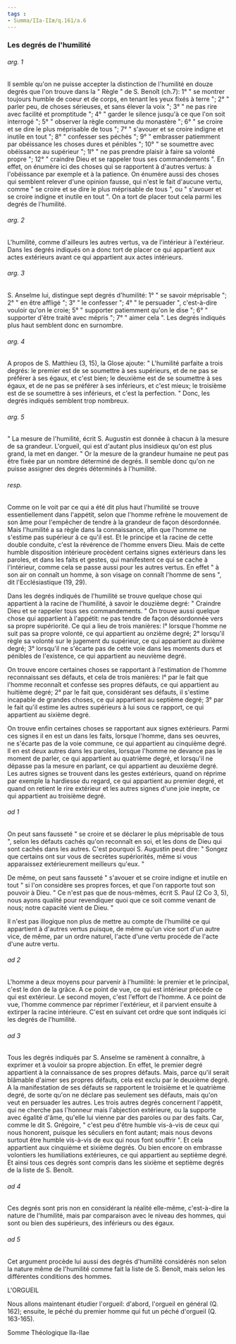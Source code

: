 ```yaml
---
tags : 
- Summa/IIa-IIæ/q.161/a.6
---
```


### Les degrés de l'humilité

###### arg. 1
Il semble qu'on ne puisse accepter la distinction de l'humilité en douze degrés que l'on trouve dans la " Règle " de S. Benoît (ch.7): 1° " se montrer toujours humble de coeur et de corps, en tenant les yeux fixés à terre "; 2° " parler peu, de choses sérieuses, et sans élever la voix "; 3° " ne pas rire avec facilité et promptitude "; 4° " garder le silence jusqu'à ce que l'on soit interrogé "; 5° " observer la règle commune du monastère "; 6° " se croire et se dire le plus méprisable de tous "; 7° " s'avouer et se croire indigne et inutile en tout "; 8° " confesser ses péchés "; 9° " embrasser patiemment par obéissance les choses dures et pénibles "; 10° " se soumettre avec obéissance au supérieur "; 1l° " ne pas prendre plaisir à faire sa volonté propre "; 12° " craindre Dieu et se rappeler tous ses commandements ". En effet, on énumère ici des choses qui se rapportent à d'autres vertus: à l'obéissance par exemple et à la patience. On énumère aussi des choses qui semblent relever d'une opinion fausse, qui n'est le fait d'aucune vertu, comme " se croire et se dire le plus méprisable de tous ", ou " s'avouer et se croire indigne et inutile en tout ". On a tort de placer tout cela parmi les degrés de l'humilité. 

###### arg. 2
L'humilité, comme d'ailleurs les autres vertus, va de l'intérieur à l'extérieur. Dans les degrés indiqués on a donc tort de placer ce qui appartient aux actes extérieurs avant ce qui appartient aux actes intérieurs. 

###### arg. 3
S. Anselme lui, distingue sept degrés d'humilité: 1° " se savoir méprisable "; 2° " en être affligé "; 3° " le confesser "; 4° " le persuader ", c'est-à-dire vouloir qu'on le croie; 5° " supporter patiemment qu'on le dise "; 6° " supporter d'être traité avec mépris "; 7° " aimer cela ". Les degrés indiqués plus haut semblent donc en surnombre. 

###### arg. 4
A propos de S. Matthieu (3, 15), la Glose ajoute: " L'humilité parfaite a trois degrés: le premier est de se soumettre à ses supérieurs, et de ne pas se préférer à ses égaux, et c'est bien; le deuxième est de se soumettre à ses égaux, et de ne pas se préférer à ses inférieurs, et c'est mieux; le troisième est de se soumettre à ses inférieurs, et c'est la perfection. " Donc, les degrés indiqués semblent trop nombreux. 

###### arg. 5
" La mesure de l'humilité, écrit S. Augustin est donnée à chacun à la mesure de sa grandeur. L'orgueil, qui est d'autant plus insidieux qu'on est plus grand, la met en danger. " Or la mesure de la grandeur humaine ne peut pas être fixée par un nombre déterminé de degrés. Il semble donc qu'on ne puisse assigner des degrés déterminés à l'humilité. 

###### resp.
Comme on le voit par ce qui a été dit plus haut l'humilité se trouve essentiellement dans l'appétit, selon que l'homme refrène le mouvement de son âme pour l'empêcher de tendre à la grandeur de façon désordonnée. Mais l'humilité a sa règle dans la connaissance, afin que l'homme ne s'estime pas supérieur à ce qu'il est. Et le principe et la racine de cette double conduite, c'est la révérence de l'homme envers Dieu. Mais de cette humble disposition intérieure procèdent certains signes extérieurs dans les paroles, et dans les faits et gestes, qui manifestent ce qui se cache à l'intérieur, comme cela se passe aussi pour les autres vertus. En effet " à son air on connaît un homme, à son visage on connaît l'homme de sens ", dit l'Ecclésiastique (19, 29). 

Dans les degrés indiqués de l'humilité se trouve quelque chose qui appartient à la racine de l'humilité, à savoir le douzième degré: " Craindre Dieu et se rappeler tous ses commandements. " On trouve aussi quelque chose qui appartient à l'appétit: ne pas tendre de façon désordonnée vers sa propre supériorité. Ce qui a lieu de trois manières: l° lorsque l'homme ne suit pas sa propre volonté, ce qui appartient au onzième degré; 2° lorsqu'il règle sa volonté sur le jugement du supérieur, ce qui appartient au dixième degré; 3° lorsqu'il ne s'écarte pas de cette voie dans les moments durs et pénibles de l'existence, ce qui appartient au neuvième degré. 

On trouve encore certaines choses se rapportant à l'estimation de l'homme reconnaissant ses défauts, et cela de trois manières: l° par le fait que l'homme reconnaît et confesse ses propres défauts, ce qui appartient au huitième degré; 2° par le fait que, considérant ses défauts, il s'estime incapable de grandes choses, ce qui appartient au septième degré; 3° par le fait qu'il estime les autres supérieurs à lui sous ce rapport, ce qui appartient au sixième degré. 

On trouve enfin certaines choses se rapportant aux signes extérieurs. Parmi ces signes il en est un dans les faits, lorsque l'homme, dans ses oeuvres, ne s'écarte pas de la voie commune, ce qui appartient au cinquième degré. Il en est deux autres dans les paroles, lorsque l'homme ne devance pas le moment de parler, ce qui appartient au quatrième degré, et lorsqu'il ne dépasse pas la mesure en parlant, ce qui appartient au deuxième degré. Les autres signes se trouvent dans les gestes extérieurs, quand on réprime par exemple la hardiesse du regard, ce qui appartient au premier degré, et quand on retient le rire extérieur et les autres signes d'une joie inepte, ce qui appartient au troisième degré. 

###### ad 1
On peut sans fausseté " se croire et se déclarer le plus méprisable de tous ", selon les défauts cachés qu'on reconnaît en soi, et les dons de Dieu qui sont cachés dans les autres. C'est pourquoi S. Augustin peut dire: " Songez que certains ont sur vous de secrètes supériorités, même si vous apparaissez extérieurement meilleurs qu'eux. " 

De même, on peut sans fausseté " s'avouer et se croire indigne et inutile en tout " si l'on considère ses propres forces, et que l'on rapporte tout son pouvoir à Dieu. " Ce n'est pas que de nous-mêmes, écrit S. Paul (2 Co 3, 5), nous ayons qualité pour revendiquer quoi que ce soit comme venant de nous; notre capacité vient de Dieu. " 

Il n'est pas illogique non plus de mettre au compte de l'humilité ce qui appartient à d'autres vertus puisque, de même qu'un vice sort d'un autre vice, de même, par un ordre naturel, l'acte d'une vertu procède de l'acte d'une autre vertu. 

###### ad 2
L'homme a deux moyens pour parvenir à l'humilité: le premier et le principal, c'est le don de la grâce. A ce point de vue, ce qui est intérieur précède ce qui est extérieur. Le second moyen, c'est l'effort de l'homme. A ce point de vue, l'homme commence par réprimer l'extérieur, et il parvient ensuite à extirper la racine intérieure. C'est en suivant cet ordre que sont indiqués ici les degrés de l'humilité. 

###### ad 3
Tous les degrés indiqués par S. Anselme se ramènent à connaître, à exprimer et à vouloir sa propre abjection. En effet, le premier degré appartient à la connaissance de ses propres défauts. Mais, parce qu'il serait blâmable d'aimer ses propres défauts, cela est exclu par le deuxième degré. A la manifestation de ses défauts se rapportent le troisième et le quatrième degré, de sorte qu'on ne déclare pas seulement ses défauts, mais qu'on veut en persuader les autres. Les trois autres degrés concernent l'appétit, qui ne cherche pas l'honneur mais l'abjection extérieure, ou la supporte avec égalité d'âme, qu'elle lui vienne par des paroles ou par des faits. Car, comme le dit S. Grégoire, " c'est peu d'être humble vis-à-vis de ceux qui nous honorent, puisque les séculiers en font autant; mais nous devons surtout être humble vis-à-vis de eux qui nous font souffrir ". Et cela appartient aux cinquième et sixième degrés. Ou bien encore on embrasse volontiers les humiliations extérieures, ce qui appartient au septième degré. Et ainsi tous ces degrés sont compris dans les sixième et septième degrés de la liste de S. Benoît. 

###### ad 4
Ces degrés sont pris non en considérant la réalité elle-même, c'est-à-dire la nature de l'humilité, mais par comparaison avec le niveau des hommes, qui sont ou bien des supérieurs, des inférieurs ou des égaux. 

###### ad 5
Cet argument procède lui aussi des degrés d'humilité considérés non selon la nature même de l'humilité comme fait la liste de S. Benoît, mais selon les différentes conditions des hommes. 

L'ORGUEIL 

Nous allons maintenant étudier l'orgueil: d'abord, l'orgueil en général (Q. 162); ensuite, le péché du premier homme qui fut un péché d'orgueil (Q. 163-165). 

Somme Théologique IIa-IIae 

